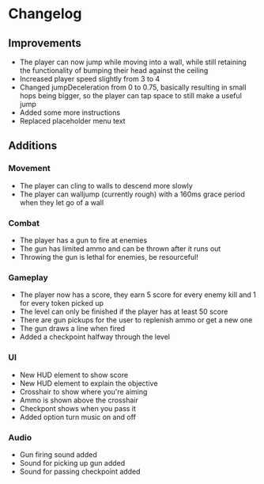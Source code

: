 # Changelog

## Improvements

- The player can now jump while moving into a wall, while still retaining the functionality of bumping their head against the ceiling 
- Increased player speed slightly from 3 to 4 
- Changed jumpDeceleration from 0 to 0.75, basically resulting in small hops being bigger, so the player can tap space to still make a useful jump 
- Added some more instructions
- Replaced placeholder menu text

## Additions

### Movement

- The player can cling to walls to descend more slowly
- The player can walljump (currently rough) with a 160ms grace period when they let go of a wall

### Combat

- The player has a gun to fire at enemies
- The gun has limited ammo and can be thrown after it runs out
- Throwing the gun is lethal for enemies, be resourceful!

### Gameplay

- The player now has a score, they earn 5 score for every enemy kill and 1 for every token picked up
- The level can only be finished if the player has at least 50 score
- There are gun pickups for the user to replenish ammo or get a new one
- The gun draws a line when fired
- Added a checkpoint halfway through the level

### UI

- New HUD element to show score
- New HUD element to explain the objective
- Crosshair to show where you're aiming
- Ammo is shown above the crosshair
- Checkpont shows when you pass it
- Added option turn music on and off

### Audio

- Gun firing sound added
- Sound for picking up gun added
- Sound for passing checkpoint added